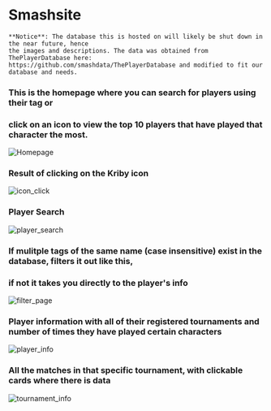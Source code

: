 # Smashsite

 ```
**Notice**: The database this is hosted on will likely be shut down in the near future, hence 
the images and descriptions. The data was obtained from ThePlayerDatabase here:
https://github.com/smashdata/ThePlayerDatabase and modified to fit our database and needs. 
```

### This is the homepage where you can search for players using their tag or
### click on an icon to view the top 10 players that have played that character the most.
![Homepage](https://github.com/utsav-bhandari/smashsite/assets/145168913/a8d49e5c-509d-4b02-b549-958e62729030)

### Result of clicking on the Kriby icon
![icon_click](https://github.com/utsav-bhandari/smashsite/assets/145168913/a4f0177b-d449-44c4-b63a-2f28659a2679)

### Player Search
![player_search](https://github.com/utsav-bhandari/smashsite/assets/145168913/7dc570a0-5346-465d-9e66-c0070f4d4322)

### If mulitple tags of the same name (case insensitive) exist in the database, filters it out like this,
### if not it takes you directly to the player's info
![filter_page](https://github.com/utsav-bhandari/smashsite/assets/145168913/037314c3-6fae-40e4-9008-e030c039819b)

### Player information with all of their registered tournaments and number of times they have played certain characters
![player_info](https://github.com/utsav-bhandari/smashsite/assets/145168913/6c217783-852b-404d-9e71-ed381dcf6092)

### All the matches in that specific tournament, with clickable cards where there is data
![tournament_info](https://github.com/utsav-bhandari/smashsite/assets/145168913/461b5b1b-ddfb-48cf-b440-d6f558ef49f6)
